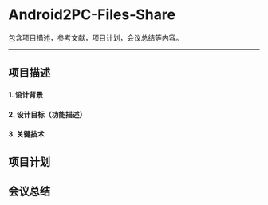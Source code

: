 # Android2PC-Files-Share

包含项目描述，参考文献，项目计划，会议总结等内容。

---

## 项目描述

#### 1. 设计背景

#### 2. 设计目标（功能描述）

#### 3. 关键技术

## 项目计划




## 会议总结



